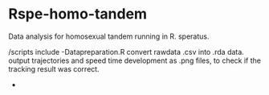 # Rspe-homo-tandem
Data analysis for homosexual tandem running in R. speratus.

/scripts include
-Datapreparation.R
  convert rawdata .csv into .rda data.
  output trajectories and speed time development as .png files, to check if the tracking result was correct.

-
